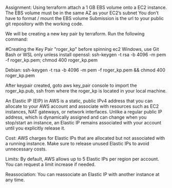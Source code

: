 Assignment: Using terraform attach a 1 GB EBS volume onto a EC2 instance.
The EBS volume must be in the same AZ as your EC2’s subnet
You don’t have to format / mount the EBS volume
Submission is the url to your public git repository with the working code.


We will be creating a new key pair by terraform. Run the following command:

#Creating the Key Pair "roger_kp" before spinning ec2
Windows, use Git Bash or WSL only unless install openssl:
ssh-keygen -t rsa -b 4096 -m pem -f roger_kp.pem; chmod 400 roger_kp.pem

Debian:
ssh-keygen -t rsa -b 4096 -m pem -f roger_kp.pem && chmod 400 roger_kp.pem

After keypair created, 
goto aws key_pair console to import the roger_kp.pub,
ssh from where the roger_kp is located in your local machine.

An Elastic IP (EIP) in AWS is a static, public IPv4 address that you can allocate to your AWS account and associate with resources such as EC2 instances, NAT gateways, or network interfaces. Unlike a regular public IP address, which is dynamically assigned and can change when you stop/start an instance, an Elastic IP remains associated with your account until you explicitly release it.

Cost: AWS charges for Elastic IPs that are allocated but not associated with a running instance. Make sure to release unused Elastic IPs to avoid unnecessary costs.

Limits: By default, AWS allows up to 5 Elastic IPs per region per account. You can request a limit increase if needed.

Reassociation: You can reassociate an Elastic IP with another instance at any time.

